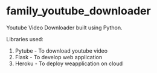# family_youtube_downloader

Youtube Video Downloader built using Python.


Libraries used: 
1. Pytube - To download youtube video
2. Flask - To develop web application 
3. Heroku - To deploy weapplication on cloud
